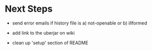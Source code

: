 Next Steps
=============================================

* send error emails if history file is a) not-openable or b) illformed

* add link to the uberjar on wiki

* clean up 'setup' section of README
